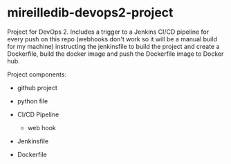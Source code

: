 # mireilledib-devops2-project

Project for DevOps 2. Includes a trigger to a Jenkins CI/CD pipeline for every push on this repo (webhooks don't work so it will be a manual build for my machine) instructing the jenkinsfile to build the project and create a Dockerfile, build the docker image and push the Dockerfile image to Docker hub.

Project components:

- github project

- python file

- CI/CD Pipeline

  - web hook

- Jenkinsfile

- Dockerfile
